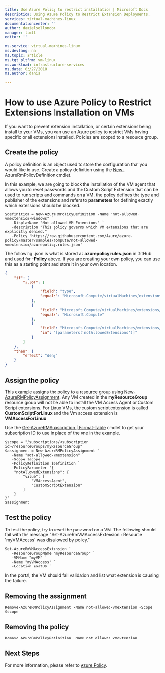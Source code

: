 ```yaml
---
title: Use Azure Policy to restrict installation | Microsoft Docs
description: Using Azure Policy to Restrict Extension Deployments.
services: virtual-machines-linux 
documentationcenter: ''
author: danielsollondon 
manager: timlt 
editor: ''

ms.service: virtual-machines-linux
ms.devlang: na
ms.topic: article
ms.tgt_pltfrm: vm-linux
ms.workload: infrastructure-services
ms.date: 02/27/2018
ms.author: danis

---
```


# How to use Azure Policy to Restrict Extensions Installation on VMs

If you want to prevent extension installation, or certain extensions being install to your VMs, you can use an Azure policy to restrict VMs having specific or all extensions installed. Policies are scoped to a resource group. 




## Create the policy

A policy definition is an object used to store the configuration that you would like to use. Create a policy definition using the [New-AzureRmPolicyDefinition](/powershell/module/azurerm.resources/new-azurermpolicydefinition) cmdlet.

In this example, we are going to block the installation of the VM agent that allows you to reset passwords and the Custom Script Extension that can be used to run scripts and commands on a VM. the policy defines the type and publisher of the extensions and refers to **parameters** for defining exactly which extensions should be blocked.



```azurepowershell-interactive
$definition = New-AzureRmPolicyDefinition -Name "not-allowed-vmextension-windows" `
   -DisplayName "Not allowed VM Extensions" `
   -description "This policy governs which VM extensions that are explicitly denied."   `
   -Policy 'https://raw.githubusercontent.com/Azure/azure-policy/master/samples/Compute/not-allowed-vmextension/azurepolicy.rules.json' 
```

The following .json is what is stored as **azurepolicy.rules.json** in GitHub and used for **-Policy** above. If you are creating your own policy, you can use this as a starting point and store it in your own location.

```json
{
	"if": {
		"allOf": [
			{
				"field": "type",
				"equals": "Microsoft.Compute/virtualMachines/extensions"
			},
			{
				"field": "Microsoft.Compute/virtualMachines/extensions/publisher",
				"equals": "Microsoft.Compute"
			},
			{
				"field": "Microsoft.Compute/virtualMachines/extensions/type",
				"in": "[parameters('notAllowedExtensions')]"
			}
		]
	},
	"then": {
		"effect": "deny"
	}
}
```


## Assign the policy

This example assigns the policy to a resource group using [New-AzureRMPolicyAssignment](/powershell/module/azurerm.resources/new-azurermpolicyassignment). Any VM created in the **myResourceGroup** resource group will not be able to install the VM Access Agent or Custom Script extensions. For Linux VMs, the custom script extension is called **CustomScriptForLinux** and the Vm access extension is **VMAccessForLinux**


Use the [Get-AzureRMSubscription | Format-Table](/powershell/module/azurerm.profile/get-azurermsubscription) cmdlet to get your subscription ID to use in place of the one in the example.

```azurepowershell-interactive
$scope = "/subscriptions/<subscription id>/resourceGroups/myResourceGroup"
$assignment = New-AzureRMPolicyAssignment `
   -Name "not-allowed-vmextension" `
   -Scope $scope `
   -PolicyDefinition $definition `
   -PolicyParameter '{
    "notAllowedExtensions": {
        "value": [
            "VMAccessAgent",
            "CustomScriptExtension"
        ]
    }
}'
$assignment
```

## Test the policy

To test the policy, try to reset the password on a VM. The following should fail with the message "Set-AzureRmVMAccessExtension : Resource 'myVMAccess' was disallowed by policy."

```
Set-AzureRmVMAccessExtension `
   -ResourceGroupName "myResourceGroup" `
   -VMName "myVM" `
   -Name "myVMAccess" `
   -Location EastUS `
```

In the portal, the VM should fail validation and list what extension is causing the failure.

## Removing the assignment

```azurepowershell-interactive
Remove-AzureRMPolicyAssignment -Name not-allowed-vmextension -Scope $scope
```

## Removing the policy

```azurepowershell-interactive
Remove-AzureRmPolicyDefinition -Name not-allowed-vmextension
```
	
## Next Steps
For more information, please refer to [Azure Policy](../../azure-policy/azure-policy-introduction.md).
